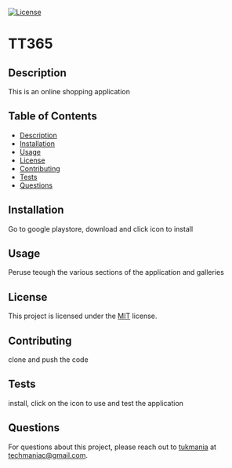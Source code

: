
[![License](https://img.shields.io/badge/License-MIT-brightgreen.svg)](https://opensource.org/licenses/MIT)

# TT365

## Description
This is an online shopping application

## Table of Contents
- [Description](#description)
- [Installation](#installation)
- [Usage](#usage)
- [License](#license)
- [Contributing](#contributing)
- [Tests](#tests)
- [Questions](#questions)

## Installation <a name="installation"></a>
Go to google playstore, download and click icon to install

## Usage <a name="usage"></a>
Peruse teough the various sections of the application and galleries

## License <a name="license"></a>
This project is licensed under the [MIT](https://opensource.org/licenses/MIT) license.

## Contributing <a name="contributing"></a>
clone and push the code

## Tests <a name="tests"></a>
install, click on the icon to use and test the application

## Questions <a name="questions"></a>
For questions about this project, please reach out to [tukmania](https://github.com/tukmania) at techmaniac@gmail.com.
  
